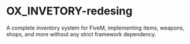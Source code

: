 # OX_INVETORY-redesing
A complete inventory system for FiveM, implementing items, weapons, shops, and more without any strict framework dependency.
